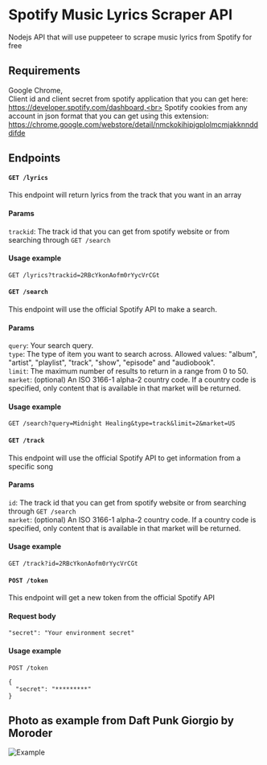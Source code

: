 # Spotify Music Lyrics Scraper API

Nodejs API that will use puppeteer to scrape music lyrics from Spotify for free

## Requirements

Google Chrome,<br>
Client id and client secret from spotify application that you can get here: https://developer.spotify.com/dashboard,<br>
Spotify cookies from any account in json format that you can get using this extension: https://chrome.google.com/webstore/detail/nmckokihipjgplolmcmjakknndddifde

## Endpoints

#### `GET /lyrics`
This endpoint will return lyrics from the track that you want in an array

#### Params

`trackid`: The track id that you can get from spotify website or from searching through `GET /search`<br>

#### Usage example

```
GET /lyrics?trackid=2RBcYkonAofm0rYycVrCGt
```

#### `GET /search`
This endpoint will use the official Spotify API to make a search.

#### Params

`query`: Your search query.<br>
`type`: The type of item you want to search across. Allowed values: "album", "artist", "playlist", "track", "show", "episode" and "audiobook".<br>
`limit`: The maximum number of results to return in a range from 0 to 50.<br>
`market`: (optional) An ISO 3166-1 alpha-2 country code. If a country code is specified, only content that is available in that market will be returned.

#### Usage example

```
GET /search?query=Midnight Healing&type=track&limit=2&market=US
```

#### `GET /track`
This endpoint will use the official Spotify API to get information from a specific song

#### Params

`id`: The track id that you can get from spotify website or from searching through `GET /search`<br>
`market`: (optional) An ISO 3166-1 alpha-2 country code. If a country code is specified, only content that is available in that market will be returned.

#### Usage example

```
GET /track?id=2RBcYkonAofm0rYycVrCGt
```

#### `POST /token`
This endpoint will get a new token from the official Spotify API

#### Request body

`"secret": "Your environment secret"`

#### Usage example

```
POST /token

{
  "secret": "*********"
}
```

## Photo as example from Daft Punk Giorgio by Moroder

![Example](https://github.com/Bluh7/spotify-lyrics-scraper/assets/94490806/f593d178-aade-4bed-a5b0-54a63b304484)

